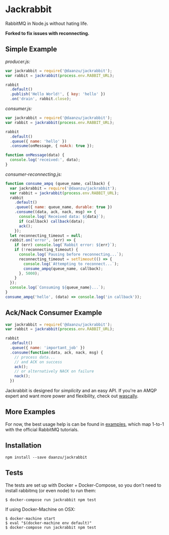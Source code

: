 # Jackrabbit

RabbitMQ in Node.js without hating life.

**Forked to fix issues with reconnecting.**

## Simple Example

*producer.js:*

```js
var jackrabbit = require('@daanzu/jackrabbit');
var rabbit = jackrabbit(process.env.RABBIT_URL);

rabbit
  .default()
  .publish('Hello World!', { key: 'hello' })
  .on('drain', rabbit.close);
```

*consumer.js:*

```js
var jackrabbit = require('@daanzu/jackrabbit');
var rabbit = jackrabbit(process.env.RABBIT_URL);

rabbit
  .default()
  .queue({ name: 'hello' })
  .consume(onMessage, { noAck: true });

function onMessage(data) {
  console.log('received:', data);
}
```

*consumer-reconnecting.js:*

```js
function consume_ampq (queue_name, callback) {
  var jackrabbit = require('@daanzu/jackrabbit');
  var rabbit = jackrabbit(process.env.RABBIT_URL);
  rabbit
    .default()
    .queue({ name: queue_name, durable: true })
    .consume((data, ack, nack, msg) => {
      console.log(`Received data: ${data}`);
      if (callback) callback(data);
      ack();
    });
  let reconnecting_timeout = null;
  rabbit.on('error', (err) => {
    if (err) console.log(`Rabbit error: ${err}`);
    if (!reconnecting_timeout) {
      console.log(`Pausing before reconnecting...`);
      reconnecting_timeout = setTimeout(() => {
        console.log(`Attempting to reconnect...`);
        consume_ampq(queue_name, callback);
      }, 5000);
    }
  });
  console.log(`Consuming ${queue_name}...`);
}
consume_ampq('hello', (data) => console.log('in callback'));
```

## Ack/Nack Consumer Example

```js
var jackrabbit = require('@daanzu/jackrabbit');
var rabbit = jackrabbit(process.env.RABBIT_URL);

rabbit
  .default()
  .queue({ name: 'important_job' })
  .consume(function(data, ack, nack, msg) {
    // process data...
    // and ACK on success
    ack();
    // or alternatively NACK on failure
    nack();
  })
```

Jackrabbit is designed for *simplicity* and an easy API.
If you're an AMQP expert and want more power and flexibility,
check out [wascally](https://github.com/LeanKit-Labs/wascally).

## More Examples

For now, the best usage help is can be found in [examples](https://github.com/hunterloftis/jackrabbit/tree/master/examples),
which map 1-to-1 with the official RabbitMQ tutorials.

## Installation

```
npm install --save daanzu/jackrabbit
```

## Tests

The tests are set up with Docker + Docker-Compose,
so you don't need to install rabbitmq (or even node)
to run them:

```
$ docker-compose run jackrabbit npm test
```

If using Docker-Machine on OSX:

```
$ docker-machine start
$ eval "$(docker-machine env default)"
$ docker-compose run jackrabbit npm test
```
